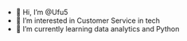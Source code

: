 - 👋 Hi, I’m @Ufu5
- 👀 I’m interested in Customer Service in tech
- 🌱 I’m currently learning data analytics and Python

<!---
Ufu5/Ufu5 is a ✨ special ✨ repository because its `README.md` (this file) appears on your GitHub profile.
You can click the Preview link to take a look at your changes.
--->
